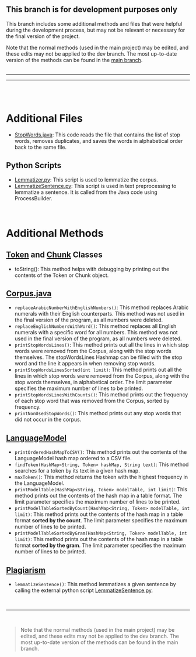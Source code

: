 ## **This branch is for development purposes only**

This branch includes some additional methods and files that were helpful during the development process, but may not be relevant or necessary for the final version of the project.

Note that the normal methods (used in the main project) may be edited, and these edits may not be applied to the dev branch. The most up-to-date version of the methods can be found in the [main branch](https://github.com/obada-jaras/Arabic-Plagiarism-Detector-Using-NLP).
<br>
<br>


---
--- 

<br>
<br>

# **Additional Files**
- [StopWords.java](https://github.com/obada-jaras/Arabic-Plagiarism-Detector-Using-NLP/blob/dev/src/StopWords.java): This code reads the file that contains the list of stop words, removes duplicates, and saves the words in alphabetical order back to the same file.

## Python Scripts
- [Lemmatizer.py](https://github.com/obada-jaras/Arabic-Plagiarism-Detector-Using-NLP/blob/dev/src/PythonScripts/Lemmatizer.py): This script is used to lemmatize the corpus.
- [LemmatizeSentence.py](https://github.com/obada-jaras/Arabic-Plagiarism-Detector-Using-NLP/blob/dev/src/PythonScripts/LemmatizeSentence.py): This script is used in text preprocessing to lemmatize a sentence. It is called from the Java code using ProcessBuilder.

<br>

# **Additional Methods**
## [Token](https://github.com/obada-jaras/Arabic-Plagiarism-Detector-Using-NLP/blob/dev/src/Token.java) and [Chunk](https://github.com/obada-jaras/Arabic-Plagiarism-Detector-Using-NLP/blob/dev/src/Chunk.java) Classes
- toString(): This method helps with debugging by printing out the contents of the Token or Chunk object.

## [Corpus.java](https://github.com/obada-jaras/Arabic-Plagiarism-Detector-Using-NLP/blob/dev/src/Corpus.java)
- `replaceArabicNumberWithEnglishNumbers()`: This method replaces Arabic numerals with their English counterparts. This method was not used in the final version of the program, as all numbers were deleted.
- `replaceEnglishNumbersWithWord()`: This method replaces all English numerals with a specific word for all numbers. This method was not used in the final version of the program, as all numbers were deleted.
- `printStopWordsLines()`: This method prints out all the lines in which stop words were removed from the Corpus, along with the stop words themselves. The stopWordsLines Hashmap can be filled with the stop word and the line it appears in when removing stop words.
- `printStopWordsLinesSorted(int limit)`: This method prints out all the lines in which stop words were removed from the Corpus, along with the stop words themselves, in alphabetical order. The limit parameter specifies the maximum number of lines to be printed.
- `printStopWordsLinesWithCounts()`: This method prints out the frequency of each stop word that was removed from the Corpus, sorted by frequency.
- `printNonUsedStopWords()`: This method prints out any stop words that did not occur in the corpus.

## [LanguageModel](https://github.com/obada-jaras/Arabic-Plagiarism-Detector-Using-NLP/blob/dev/src/LanguageModel.java)
- `printOrderedHashMapToCSV()`: This method prints out the contents of the LanguageModel hash map ordered to a CSV file.
- `findToken(HashMap<String, Token> hashMap, String text)`: This method searches for a token by its text in a given hash map.
- `maxToken()`: This method returns the token with the highest frequency in the LanguageModel.
- `printModelTable(HashMap<String, Token> modelTable, int limit)`: This method prints out the contents of the hash map in a table format. The limit parameter specifies the maximum number of lines to be printed.
- `printModelTableSortedByCount(HashMap<String, Token> modelTable, int limit)`: This method prints out the contents of the hash map in a table format **sorted by the count**. The limit parameter specifies the maximum number of lines to be printed.
- `printModelTableSortedByGram(HashMap<String, Token> modelTable, int limit)`: This method prints out the contents of the hash map in a table format **sorted by the gram**. The limit parameter specifies the maximum number of lines to be printed.

## [Plagiarism](https://github.com/obada-jaras/Arabic-Plagiarism-Detector-Using-NLP/blob/dev/src/Plagiarism.java)
- `lemmatizeSentence()`: This method lemmatizes a given sentence by calling the external python script [LemmatizeSentence.py](https://github.com/obada-jaras/Arabic-Plagiarism-Detector-Using-NLP/blob/dev/src/PythonScripts/LemmatizeSentence.py).

<br>

--- 

<br>

> Note that the normal methods (used in the main project) may be edited, and these edits may not be applied to the dev branch. The most up-to-date version of the methods can be found in the main branch.